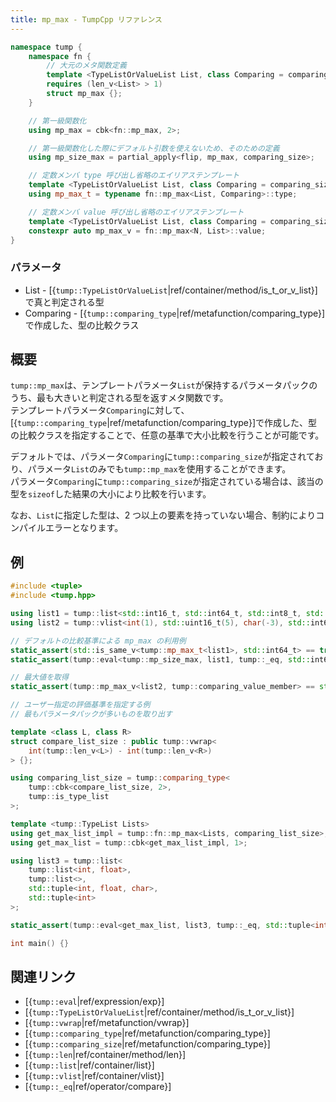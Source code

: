 ```yaml
---
title: mp_max - TumpCpp リファレンス
---
```


```cpp
namespace tump {
    namespace fn {
        // 大元のメタ関数定義
        template <TypeListOrValueList List, class Comparing = comparing_size>
        requires (len_v<List> > 1)
        struct mp_max {};
    }

    // 第一級関数化
    using mp_max = cbk<fn::mp_max, 2>;

    // 第一級関数化した際にデフォルト引数を使えないため、そのための定義
    using mp_size_max = partial_apply<flip, mp_max, comparing_size>;

    // 定数メンバ type 呼び出し省略のエイリアステンプレート
    template <TypeListOrValueList List, class Comparing = comparing_size>
    using mp_max_t = typename fn::mp_max<List, Comparing>::type;

    // 定数メンバ value 呼び出し省略のエイリアステンプレート
    template <TypeListOrValueList List, class Comparing = comparing_size>
    constexpr auto mp_max_v = fn::mp_max<N, List>::value;
}
```

### パラメータ

- List - [{`tump::TypeListOrValueList`|ref/container/method/is_t_or_v_list}]で真と判定される型
- Comparing - [{`tump::comparing_type`|ref/metafunction/comparing_type}]で作成した、型の比較クラス

## 概要

`tump::mp_max`は、テンプレートパラメータ`List`が保持するパラメータパックのうち、最も大きいと判定される型を返すメタ関数です。  
テンプレートパラメータ`Comparing`に対して、[{`tump::comparing_type`|ref/metafunction/comparing_type}]で作成した、型の比較クラスを指定することで、任意の基準で大小比較を行うことが可能です。

デフォルトでは、パラメータ`Comparing`に`tump::comparing_size`が指定されており、パラメータ`List`のみでも`tump::mp_max`を使用することができます。  
パラメータ`Comparing`に`tump::comparing_size`が指定されている場合は、該当の型を`sizeof`した結果の大小により比較を行います。

なお、`List`に指定した型は、2 つ以上の要素を持っていない場合、制約によりコンパイルエラーとなります。

## 例

```cpp
#include <tuple>
#include <tump.hpp>

using list1 = tump::list<std::int16_t, std::int64_t, std::int8_t, std::int32_t>;
using list2 = tump::vlist<int(1), std::uint16_t(5), char(-3), std::int64_t(-2)>;

// デフォルトの比較基準による mp_max の利用例
static_assert(std::is_same_v<tump::mp_max_t<list1>, std::int64_t> == true);
static_assert(tump::eval<tump::mp_size_max, list1, tump::_eq, std::int64_t>::value == true);

// 最大値を取得
static_assert(tump::mp_max_v<list2, tump::comparing_value_member> == std::uint16_t(5));

// ユーザー指定の評価基準を指定する例
// 最もパラメータパックが多いものを取り出す

template <class L, class R>
struct compare_list_size : public tump::vwrap<
    int(tump::len_v<L>) - int(tump::len_v<R>)
> {};

using comparing_list_size = tump::comparing_type<
    tump::cbk<compare_list_size, 2>,
    tump::is_type_list
>;

template <tump::TypeList Lists>
using get_max_list_impl = tump::fn::mp_max<Lists, comparing_list_size>;
using get_max_list = tump::cbk<get_max_list_impl, 1>;

using list3 = tump::list<
    tump::list<int, float>,
    tump::list<>,
    std::tuple<int, float, char>,
    std::tuple<int>
>;

static_assert(tump::eval<get_max_list, list3, tump::_eq, std::tuple<int, float, char>>::value == true);

int main() {}
```

## 関連リンク

- [{`tump::eval`|ref/expression/exp}]
- [{`tump::TypeListOrValueList`|ref/container/method/is_t_or_v_list}]
- [{`tump::vwrap`|ref/metafunction/vwrap}]
- [{`tump::comparing_type`|ref/metafunction/comparing_type}]
- [{`tump::comparing_size`|ref/metafunction/comparing_type}]
- [{`tump::len`|ref/container/method/len}]
- [{`tump::list`|ref/container/list}]
- [{`tump::vlist`|ref/container/vlist}]
- [{`tump::_eq`|ref/operator/compare}]
